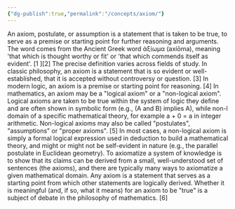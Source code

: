 ```yaml
---
{"dg-publish":true,"permalink":"/concepts/axiom/"}
---
```



An axiom, postulate, or assumption is a statement that is taken to be true, to serve as a premise or starting point for further reasoning and arguments. The word comes from the Ancient Greek word ἀξίωμα (axíōma), meaning 'that which is thought worthy or fit' or 'that which commends itself as evident'. [1 ][2] The precise definition varies across fields of study. In classic philosophy, an axiom is a statement that is so evident or well-established, that it is accepted without controversy or question. [3] In modern logic, an axiom is a premise or starting point for reasoning. [4] In mathematics, an axiom may be a "logical axiom" or a "non-logical axiom". Logical axioms are taken to be true within the system of logic they define and are often shown in symbolic form (e.g., (A and B) implies A), while non-l domain of a specific mathematical theory, for example a + 0 = a in integer arithmetic. Non-logical axioms may also be called "postulates", "assumptions" or "proper axioms". [5] In most cases, a non-logical axiom is simply a formal logical expression used in deduction to build a mathematical theory, and might or might not be self-evident in nature (e.g., the parallel postulate in Euclidean geometry). To axiomatize a system of knowledge is to show that its claims can be derived from a small, well-understood set of sentences (the axioms), and there are typically many ways to axiomatize a given mathematical domain. Any axiom is a statement that serves as a starting point from which other statements are logically derived. Whether it is meaningful (and, if so, what it means) for an axiom to be "true" is a subject of debate in the philosophy of mathematics. [6]
